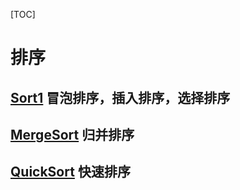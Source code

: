 [TOC]

# 排序

## [Sort1](https://github.com/JoanneGeng/Algorithm/blob/master/java/src/main/java/sort/Sort1.java) 冒泡排序，插入排序，选择排序

## [MergeSort](https://github.com/JoanneGeng/Algorithm/blob/master/java/src/main/java/sort/MergeSort.java) 归并排序

## [QuickSort](https://github.com/JoanneGeng/Algorithm/blob/master/java/src/main/java/sort/QuickSort.java) 快速排序


